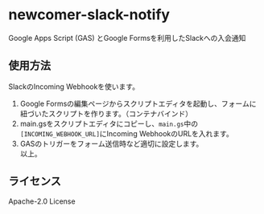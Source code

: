 # newcomer-slack-notify
Google Apps Script (GAS) とGoogle Formsを利用したSlackへの入会通知

## 使用方法
SlackのIncoming Webhookを使います。  
1. Google Formsの編集ページからスクリプトエディタを起動し、フォームに紐づいたスクリプトを作ります。（コンテナバインド）  
2. main.gsをスクリプトエディタにコピーし、`main.gs`中の`[INCOMING_WEBHOOK_URL]`にIncoming WebhookのURLを入れます。  
3. GASのトリガーをフォーム送信時など適切に設定します。  
以上。

## ライセンス
Apache-2.0 License
